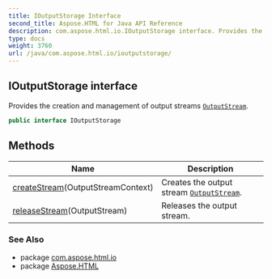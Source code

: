 ```yaml
---
title: IOutputStorage Interface
second_title: Aspose.HTML for Java API Reference
description: com.aspose.html.io.IOutputStorage interface. Provides the creation and management of output streams OutputStream
type: docs
weight: 3760
url: /java/com.aspose.html.io/ioutputstorage/
---
```

## IOutputStorage interface

Provides the creation and management of output streams [`OutputStream`](../outputstream/).

```java
public interface IOutputStorage
```

## Methods

| Name | Description |
| --- | --- |
| [createStream](../../com.aspose.html.io/ioutputstorage/createstream/)(OutputStreamContext) | Creates the output stream [`OutputStream`](../outputstream/). |
| [releaseStream](../../com.aspose.html.io/ioutputstorage/releasestream/)(OutputStream) | Releases the output stream. |

### See Also

* package [com.aspose.html.io](../../com.aspose.html.io/)
* package [Aspose.HTML](../../)
